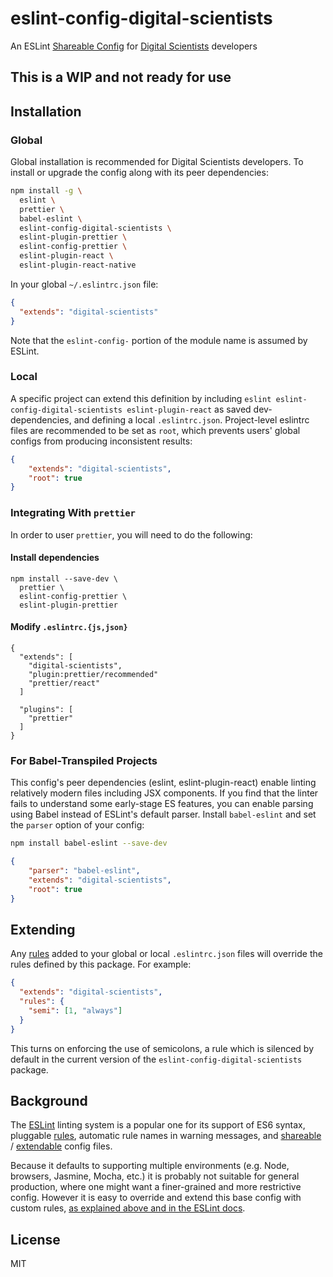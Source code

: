 # eslint-config-digital-scientists

An ESLint [Shareable Config](http://eslint.org/docs/developer-guide/shareable-configs) for [Digital Scientists](http://www.digital-scientists.com/) developers

## This is a WIP and not ready for use

## Installation

### Global

Global installation is recommended for Digital Scientists developers. To install or upgrade the config along with its peer dependencies:

```sh
npm install -g \
  eslint \
  prettier \
  babel-eslint \
  eslint-config-digital-scientists \
  eslint-plugin-prettier \
  eslint-config-prettier \
  eslint-plugin-react \
  eslint-plugin-react-native
```

In your global `~/.eslintrc.json` file:

```json
{
  "extends": "digital-scientists"
}
```

Note that the `eslint-config-` portion of the module name is assumed by ESLint.

### Local

A specific project can extend this definition by including `eslint eslint-config-digital-scientists eslint-plugin-react` as saved dev-dependencies, and defining a local `.eslintrc.json`. Project-level eslintrc files are recommended to be set as `root`, which prevents users' global configs from producing inconsistent results:

```json
{
	"extends": "digital-scientists",
	"root": true
}
```

### Integrating With `prettier`

In order to user `prettier`, you will need to do the following:

#### Install dependencies
```
npm install --save-dev \
  prettier \
  eslint-config-prettier \
  eslint-plugin-prettier
```

#### Modify `.eslintrc.{js,json}`

```
{
  "extends": [
    "digital-scientists",
    "plugin:prettier/recommended"
    "prettier/react"
  ]
  
  "plugins": [
    "prettier"
  ]
}
```

### For Babel-Transpiled Projects

This config's peer dependencies (eslint, eslint-plugin-react) enable linting relatively modern files including JSX components. If you find that the linter fails to understand some early-stage ES features, you can enable parsing using Babel instead of ESLint's default parser. Install `babel-eslint` and set the `parser` option of your config:

```sh
npm install babel-eslint --save-dev
```

```json
{
	"parser": "babel-eslint",
	"extends": "digital-scientists",
	"root": true
}
```

## Extending

Any [rules](http://eslint.org/docs/rules/) added to your global or local `.eslintrc.json` files will override the rules defined by this package. For example:

```json
{
  "extends": "digital-scientists",
  "rules": {
    "semi": [1, "always"]
  }
}
```

This turns on enforcing the use of semicolons, a rule which is silenced by default in the current version of the `eslint-config-digital-scientists` package.

## Background

The [ESLint](http://http://eslint.org/) linting system is a popular one for its support of ES6 syntax, pluggable [rules](http://eslint.org/docs/rules/), automatic rule names in warning messages, and [shareable](http://eslint.org/docs/developer-guide/shareable-configs) / [extendable](http://eslint.org/docs/user-guide/configuring#extending-configuration-files) config files.

Because it defaults to supporting multiple environments (e.g. Node, browsers, Jasmine, Mocha, etc.) it is probably not suitable for general production, where one might want a finer-grained and more restrictive config. However it is easy to override and extend this base config with custom rules, [as explained above and in the ESLint docs](http://eslint.org/docs/user-guide/configuring#using-a-shareable-configuration-package).

## License

MIT

